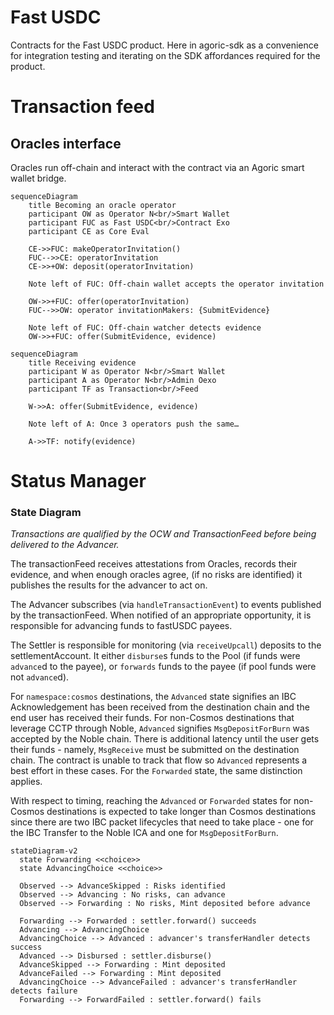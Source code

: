 # Fast USDC

Contracts for the Fast USDC product. Here in agoric-sdk as a convenience for
integration testing and iterating on the SDK affordances required for the product.

# Transaction feed

## Oracles interface

Oracles run off-chain and interact with the contract via an Agoric smart wallet bridge.
```mermaid
sequenceDiagram
    title Becoming an oracle operator
    participant OW as Operator N<br/>Smart Wallet
    participant FUC as Fast USDC<br/>Contract Exo
    participant CE as Core Eval

    CE->>FUC: makeOperatorInvitation()
    FUC-->>CE: operatorInvitation
    CE->>+OW: deposit(operatorInvitation)

    Note left of FUC: Off-chain wallet accepts the operator invitation

    OW->>+FUC: offer(operatorInvitation)
    FUC-->>OW: operator invitationMakers: {SubmitEvidence}

    Note left of FUC: Off-chain watcher detects evidence
    OW->>+FUC: offer(SubmitEvidence, evidence)
```

```mermaid
sequenceDiagram
    title Receiving evidence
    participant W as Operator N<br/>Smart Wallet
    participant A as Operator N<br/>Admin Oexo
    participant TF as Transaction<br/>Feed

    W->>A: offer(SubmitEvidence, evidence)

    Note left of A: Once 3 operators push the same…

    A->>TF: notify(evidence)
```

# Status Manager

### State Diagram

*Transactions are qualified by the OCW and TransactionFeed before being
delivered to the Advancer.*

The transactionFeed receives attestations from Oracles, records their
evidence, and when enough oracles agree, (if no risks are identified)
it publishes the results for the advancer to act on.

The Advancer subscribes (via `handleTransactionEvent`) to events published by
the transactionFeed. When notified of an appropriate opportunity, it is
responsible for advancing funds to fastUSDC payees.

The Settler is responsible for monitoring (via `receiveUpcall`) deposits to the
settlementAccount. It either `disburse`s funds to the Pool (if funds were
`advance`d to the payee), or `forwards` funds to the payee (if pool funds
were not `advance`d).

For `namespace:cosmos` destinations, the `Advanced` state signifies an IBC
Acknowledgement has been received from the destination chain and the end user
has received their funds. For non-Cosmos destinations that leverage CCTP
through Noble, `Advanced` signifies `MsgDepositForBurn` was accepted by the
Noble chain. There is additional latency until the user gets their funds -
namely, `MsgReceive` must be submitted on the destination chain. The contract
is unable to track that flow so `Advanced` represents a best effort in these
cases. For the `Forwarded` state, the same distinction applies.

With respect to timing, reaching the `Advanced` or `Forwarded` states for
non-Cosmos destinations is expected to take longer than Cosmos destinations
since there are two IBC packet lifecycles that need to take place - one for the
IBC Transfer to the Noble ICA and one for `MsgDepositForBurn`.


```mermaid
stateDiagram-v2
  state Forwarding <<choice>>
  state AdvancingChoice <<choice>>

  Observed --> AdvanceSkipped : Risks identified
  Observed --> Advancing : No risks, can advance
  Observed --> Forwarding : No risks, Mint deposited before advance

  Forwarding --> Forwarded : settler.forward() succeeds
  Advancing --> AdvancingChoice
  AdvancingChoice --> Advanced : advancer's transferHandler detects success
  Advanced --> Disbursed : settler.disburse()
  AdvanceSkipped --> Forwarding : Mint deposited
  AdvanceFailed --> Forwarding : Mint deposited
  AdvancingChoice --> AdvanceFailed : advancer's transferHandler detects failure
  Forwarding --> ForwardFailed : settler.forward() fails
 ```
